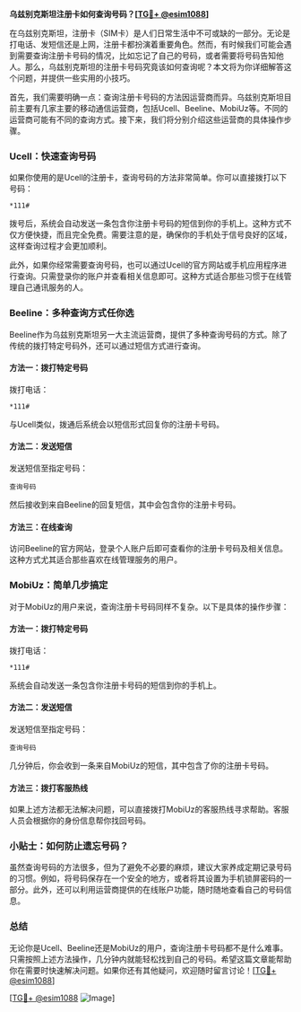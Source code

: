 **乌兹别克斯坦注册卡如何查询号码？[[TG💪+ @esim1088](https://t.me/s/esim1088)]**

在乌兹别克斯坦，注册卡（SIM卡）是人们日常生活中不可或缺的一部分。无论是打电话、发短信还是上网，注册卡都扮演着重要角色。然而，有时候我们可能会遇到需要查询注册卡号码的情况，比如忘记了自己的号码，或者需要将号码告知他人。那么，乌兹别克斯坦的注册卡号码究竟该如何查询呢？本文将为你详细解答这个问题，并提供一些实用的小技巧。

首先，我们需要明确一点：查询注册卡号码的方法因运营商而异。乌兹别克斯坦目前主要有几家主要的移动通信运营商，包括Ucell、Beeline、MobiUz等。不同的运营商可能有不同的查询方式。接下来，我们将分别介绍这些运营商的具体操作步骤。

### Ucell：快速查询号码

如果你使用的是Ucell的注册卡，查询号码的方法非常简单。你可以直接拨打以下号码：

```
*111#
```

拨号后，系统会自动发送一条包含你注册卡号码的短信到你的手机上。这种方式不仅方便快捷，而且完全免费。需要注意的是，确保你的手机处于信号良好的区域，这样查询过程才会更加顺利。

此外，如果你经常需要查询号码，也可以通过Ucell的官方网站或手机应用程序进行查询。只需登录你的账户并查看相关信息即可。这种方式适合那些习惯于在线管理自己通讯服务的人。

### Beeline：多种查询方式任你选

Beeline作为乌兹别克斯坦另一大主流运营商，提供了多种查询号码的方式。除了传统的拨打特定号码外，还可以通过短信方式进行查询。

#### 方法一：拨打特定号码
拨打电话：
```
*111#
```
与Ucell类似，拨通后系统会以短信形式回复你的注册卡号码。

#### 方法二：发送短信
发送短信至指定号码：
```
查询号码
```
然后接收到来自Beeline的回复短信，其中会包含你的注册卡号码。

#### 方法三：在线查询
访问Beeline的官方网站，登录个人账户后即可查看你的注册卡号码及相关信息。这种方式尤其适合那些喜欢在线管理服务的用户。

### MobiUz：简单几步搞定

对于MobiUz的用户来说，查询注册卡号码同样不复杂。以下是具体的操作步骤：

#### 方法一：拨打特定号码
拨打电话：
```
*111#
```
系统会自动发送一条包含你注册卡号码的短信到你的手机上。

#### 方法二：发送短信
发送短信至指定号码：
```
查询号码
```
几分钟后，你会收到一条来自MobiUz的短信，其中包含了你的注册卡号码。

#### 方法三：拨打客服热线
如果上述方法都无法解决问题，可以直接拨打MobiUz的客服热线寻求帮助。客服人员会根据你的身份信息帮你找回号码。

### 小贴士：如何防止遗忘号码？

虽然查询号码的方法很多，但为了避免不必要的麻烦，建议大家养成定期记录号码的习惯。例如，将号码保存在一个安全的地方，或者将其设置为手机锁屏密码的一部分。此外，还可以利用运营商提供的在线账户功能，随时随地查看自己的号码信息。

### 总结

无论你是Ucell、Beeline还是MobiUz的用户，查询注册卡号码都不是什么难事。只需按照上述方法操作，几分钟内就能轻松找到自己的号码。希望这篇文章能帮助你在需要时快速解决问题。如果你还有其他疑问，欢迎随时留言讨论！[[TG💪+ @esim1088](https://t.me/s/esim1088)]

[[TG💪+ @esim1088](https://t.me/s/esim1088) ![Image](https://i.postimg.cc/4NQfJmqS/Snipaste-2025-05-13-00-14-12.png)]